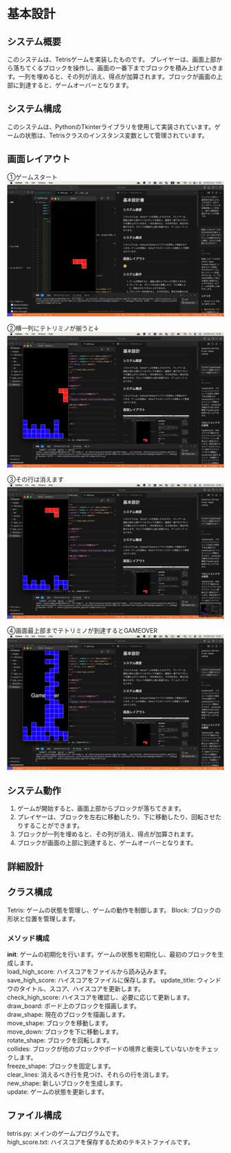 # 基本設計

## システム概要  

このシステムは、Tetrisゲームを実装したものです。  プレイヤーは、画面上部から落ちてくるブロックを操作し、画面の一番下までブロックを積み上げていきます。一列を埋めると、その列が消え、得点が加算されます。ブロックが画面の上部に到達すると、ゲームオーバーとなります。

## システム構成

このシステムは、PythonのTkinterライブラリを使用して実装されています。ゲームの状態は、Tetrisクラスのインスタンス変数として管理されています。

## 画面レイアウト

①ゲームスタート
![Aries](images/TetrisAppScreen.png)

②横一列にテトリミノが揃うと↓
![Aries](images/TetrisAppEraseline1.png)

③その行は消えます
![Aries](images/TetrisAppEraseline2.png)

④画面最上部までテトリミノが到達するとGAMEOVER
![Aries](images/TetrisAppGameOver.png)

## システム動作

1. ゲームが開始すると、画面上部からブロックが落ちてきます。
1. プレイヤーは、ブロックを左右に移動したり、下に移動したり、回転させたりすることができます。
1. ブロックが一列を埋めると、その列が消え、得点が加算されます。
1. ブロックが画面の上部に到達すると、ゲームオーバーとなります。  

## 詳細設計

## クラス構成

Tetris: ゲームの状態を管理し、ゲームの動作を制御します。
Block: ブロックの形状と位置を管理します。

### メソッド構成

__init__: ゲームの初期化を行います。ゲームの状態を初期化し、最初のブロックを生成します。  
load_high_score: ハイスコアをファイルから読み込みます。  
save_high_score: ハイスコアをファイルに保存します。
update_title: ウィンドウのタイトル、スコア、ハイスコアを更新します。  
check_high_score: ハイスコアを確認し、必要に応じて更新します。  
draw_board: ボード上のブロックを描画します。  
draw_shape: 現在のブロックを描画します。  
move_shape: ブロックを移動します。  
move_down: ブロックを下に移動します。  
rotate_shape: ブロックを回転します。  
collides: ブロックが他のブロックやボードの境界と衝突していないかをチェックします。  
freeze_shape: ブロックを固定します。  
clear_lines: 消えるべき行を見つけ、それらの行を消します。  
new_shape: 新しいブロックを生成します。  
update: ゲームの状態を更新します。  

## ファイル構成

tetris.py: メインのゲームプログラムです。  
high_score.txt: ハイスコアを保存するためのテキストファイルです。
